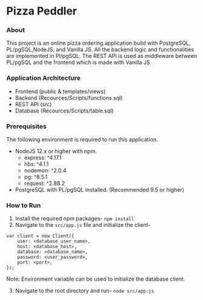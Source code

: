 # Pizza Peddler

### About

This project is an online pizza ordering application build with PostgreSQL, PL/pgSQL,NodeJS, and Vanilla JS. All the backend logic and functionalities are implemented in Pl/pgSQL. The REST API is used as middleware between PL/pgSQL and the frontend which is made with Vanilla JS.

### Application Architecture

- Frontend (public & templates/views)
- Backend (Recources/Scripts/functions.sql)
- REST API (src)
- Database (Recources/Scripts/table.sql)

### Prerequisites
The following environment is required to run this application.

- NodeJS 12.x or higher with npm.
    - express: ^4.17.1
    - hbs: ^4.1.1
    - nodemon: ^2.0.4
    - pg: ^8.5.1
    - request: ^2.88.2
- PostgreSQL with PL/pgSQL installed. (Recommended 9.5 or higher)

### How to Run
1. Install the required npm packages-
`npm install`
2. Navigate to the `src/app.js` file and initialize the client- 
```
var client = new Client({
    user: <database_user_name>,
    host: <database_host>,
    database: <database_name>,
    password: <user_password>,
    port: <port>,
});
```
Note: Environment variable can be used to initialize the database client.

3. Navigate to the root directory and run-
`node src/app.js`